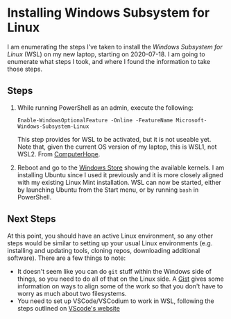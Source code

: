 # Installing Windows Subsystem for Linux

I am enumerating the steps I've taken to install the *Windows Subsystem for Linux* (WSL) on my new laptop, starting on 2020-07-18. I am going to enumerate what steps I took, and where I found the information to take those steps.

## Steps

1.  While running PowerShell as an admin, execute the following:
    ```
    Enable-WindowsOptionalFeature -Online -FeatureName Microsoft-Windows-Subsystem-Linux
    ```
    This step provides for WSL to be activated, but it is not useable yet. Note that, given the current OS version of my laptop, this is WSL1, not WSL2. From [ComputerHope][1].

2.  Reboot and go to the [Windows Store][2] showing the available kernels. I am installing Ubuntu since I used it previously and it is more closely aligned with my existing Linux Mint installation. WSL can now be started, either by launching Ubuntu from the Start menu, or by running `bash` in PowerShell.

## Next Steps

At this point, you should have an active Linux environment, so any other steps would be similar to setting up your usual Linux environments (e.g. installing and updating tools, cloning repos, downloading additional software). There are a few things to note:

- It doesn't seem like you can do `git` stuff within the Windows side of things, so you need to do all of that on the Linux side. A [Gist][3] gives some information on ways to align some of the work so that you don't have to worry as much about two filesystems.
- You need to set up VSCode/VSCodium to work in WSL, following the steps outlined on [VScode's website][4]

[1]: https://www.computerhope.com/issues/ch001879.htm
[2]: https://aka.ms/wslstore
[3]: https://gist.github.com/kauffmanes/5e74916617f9993bc3479f401dfec7da
[4]: https://code.visualstudio.com/docs/remote/wsl
